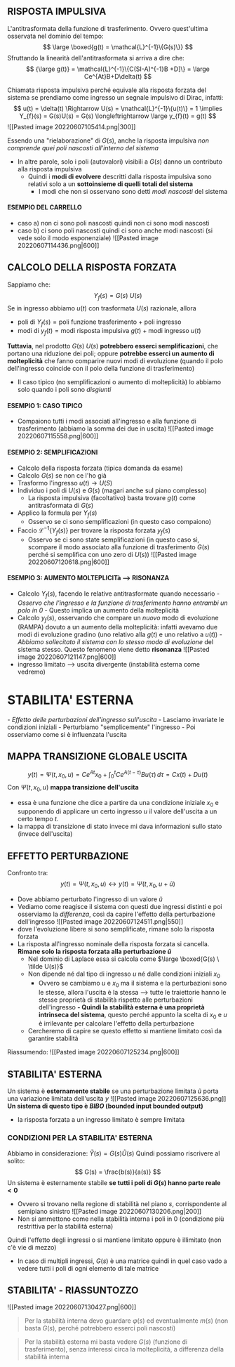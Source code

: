 ## RISPOSTA IMPULSIVA
L'antitrasformata della funzione di trasferimento. Ovvero quest'ultima osservata nel dominio del tempo:
$$
\large \boxed{g(t) = \mathcal{L}^{-1}\{G(s)\}}
$$
Sfruttando la linearità dell'antitrasformata si arriva a dire che:
$$
{\large g(t)} = \mathcal{L}^{-1}\{C(SI-A)^{-1}B +D]\} = \large Ce^{At}B+D\delta(t)
$$

Chiamata risposta impulsiva perché equivale alla risposta forzata del sistema se prendiamo come ingresso un segnale impulsivo di Dirac, infatti:
$$
u(t) = \delta(t) \Rightarrow U(s) = \mathcal{L}^{-1}\{u(t)\} = 1 \implies Y_{f}(s) = G(s)U(s) = G(s) \longleftrightarrow  \large y_{f}(t) = g(t)
$$
![[Pasted image 20220607105414.png|300]]

Essendo una "rielaborazione" di $G(s)$, anche la risposta impulsiva *non comprende quei poli nascosti all'interno del sistema* 
- In altre parole, solo i poli (autovalori) visibili a $G(s)$ danno un contributo alla risposta impulsiva
	- Quindi i **modi di evolvere** descritti dalla risposta impulsiva sono relativi solo a un **sottoinsieme di quelli totali del sistema**
		- I modi che non si osservano sono detti *modi nascosti* del sistema

#### ESEMPIO DEL CARRELLO
- caso a) non ci sono poli nascosti quindi non ci sono modi nascosti
- caso b) ci sono poli nascosti quindi ci sono anche modi nascosti (si vede solo il modo esponenziale)
![[Pasted image 20220607114436.png|600]]

## CALCOLO DELLA RISPOSTA FORZATA
Sappiamo che:
$$
Y_{f}(s) = G(s) \ U(s)
$$
Se in ingresso abbiamo $u(t)$ con trasformata $U(s)$ razionale, allora
- poli di $Y_{f}(s) = \text{poli funzione trasferimento + poli ingresso}$
- modi di $y_{f}(t) = \text{modi risposta impulsiva } g(t) + \text{modi ingresso } u(t)$

**Tuttavia**, nel prodotto $G(s) \ U(s)$ **potrebbero esserci semplificazioni**, che portano una riduzione dei poli; oppure **potrebbe esserci un aumento di molteplicità** che fanno comparire nuovi modi di evoluzione (quando il polo dell'ingresso coincide con il polo della funzione di trasferimento)
- Il caso tipico (no semplificazioni o aumento di molteplicità) lo abbiamo solo quando i poli sono *disgiunti*

#### ESEMPIO 1: CASO TIPICO
- Compaiono tutti i modi associati all'ingresso e alla funzione di trasferimento (abbiamo la somma dei due in uscita)
![[Pasted image 20220607115558.png|600]]

#### ESEMPIO 2: SEMPLIFICAZIONI
- Calcolo della risposta forzata (tipica domanda da esame)
- Calcolo $G(s)$ se non ce l'ho già
- Trasformo l'ingresso $u(t) \to U(S)$
- Individuo i poli di $U(s)$ e $G(s)$ (magari anche sul piano complesso)
	- La risposta impulsiva (facoltativo) basta trovare $g(t)$ come antitrasformata di $G(s)$
- Applico la formula per $Y_{f}(s)$
	- Osservo se ci sono semplificazioni (in questo caso compaiono)
- Faccio $\mathcal{L}^{-1}\{Y_{f}(s)\}$ per trovare la risposta forzata $y_{f}(s)$
	- Osservo se ci sono state semplificazioni (in questo caso sì, scompare il modo associato alla funzione di trasferimento $G(s)$ perché si semplifica con uno zero di $U(s)$)
![[Pasted image 20220607120618.png|600]]

#### ESEMPIO 3: AUMENTO MOLTEPLICITà --> RISONANZA
- Calcolo $Y_{f}(s)$, facendo le relative antitrasformate quando necessario
	*- Osservo che l'ingresso e la funzione di trasferimento hanno entrambi un polo in $0$*
		- Questo implica un aumento della molteplicità
- Calcolo $y_{f}(s)$, osservando che compare un *nuovo* modo di evoluzione (RAMPA) dovuto a un aumento della molteplicità: infatti avevamo due modi di evoluzione gradino (uno relativo alla $g(t)$ e uno relativo a $u(t)$)
*- Abbiamo sollecitato il sistema con lo stesso modo di evoluzione* del sistema stesso. Questo fenomeno viene detto **risonanza**
![[Pasted image 20220607121147.png|600]]
- ingresso limitato --> uscita divergente (instabilità esterna come vedremo)


# STABILITA' ESTERNA
*- Effetto delle perturbazioni dell'ingresso sull'uscita*
	- Lasciamo invariate le condizioni iniziali
	- Perturbiamo "semplicemente" l'ingresso
	- Poi osserviamo come si è influenzata l'uscita

## MAPPA TRANSIZIONE GLOBALE USCITA
$$
y(t) = \Psi(t,x_{0}, u) = Ce^{At} x_{0}+ \int_{0}^{t} Ce^{A(t-\tau)}Bu(\tau) \,d\tau = C x(t) + D u(t)
$$
Con $\Psi(t,x_{0},u)$ **mappa transizione dell'uscita**
- essa è una funzione che dice a partire da una condizione iniziale $x_{0}$ e supponendo di applicare un certo ingresso $u$ il valore dell'uscita a un certo tempo $t$.
- la mappa di transizione di stato invece mi dava informazioni sullo stato (invece dell'uscita)

## EFFETTO PERTURBAZIONE
Confronto tra:
$$
y(t) = \Psi(t,x_{0},u) \longleftrightarrow y(t) = \Psi(t,x_{0},u+\tilde u)
$$
- Dove abbiamo perturbato l'ingresso di un valore $\tilde u$
- Vediamo come reagisce il sistema con questi due ingressi distinti e poi osserviamo la *differenza*, così da capire l'effetto della perturbazione dell'ingresso
![[Pasted image 20220607124511.png|550]]
- dove l'evoluzione libere si sono semplificate, rimane solo la risposta forzata
- La risposta all'ingresso nominale della risposta forzata si cancella. **Rimane solo la risposta forzata alla perturbazione $\tilde u$**
	- Nel dominio di Laplace essa si calcola come $\large \boxed{G(s) \ \tilde U(s)}$
	- Non dipende né dal tipo di ingresso $u$ né dalle condizioni iniziali $x_{0}$
		- Ovvero se cambiamo $u$ e $x_{0}$ ma il sistema e la perturbazioni sono le stesse, allora l'uscita è la stessa --> tutte le traiettorie hanno le stesse proprietà di stabilità rispetto alle perturbazioni dell'ingresso
		**- Quindi la stabilità esterna è una proprietà intrinseca del sistema**, questo perché appunto la scelta di $x_{0}$ e $u$ è irrilevante per calcolare l'effetto della perturbazione
	- Cercheremo di capire se questo effetto si mantiene limitato così da garantire stabilità

Riassumendo:
![[Pasted image 20220607125234.png|600]]

## STABILITA' ESTERNA
Un sistema è **esternamente stabile** se una perturbazione limitata $\tilde u$ porta una variazione limitata dell'uscita $y$
![[Pasted image 20220607125636.png]]
**Un sistema di questo tipo è $BIBO$ (bounded input bounded output)**
- la risposta forzata a un ingresso limitato è sempre limitata

### CONDIZIONI PER LA STABILITA' ESTERNA
Abbiamo in considerazione: $\tilde Y(s) = G(s) \tilde U(s)$
Quindi possiamo riscrivere al solito:
$$
G(s) = \frac{b(s)}{a(s)}
$$
Un sistema è esternamente stabile **se tutti i poli di $G(s)$ hanno parte reale $<0$**
- Ovvero si trovano nella regione di stabilità nel piano $s$, corrispondente al semipiano sinistro
![[Pasted image 20220607130206.png|200]]
- Non si ammettono come nella stabilità interna i poli in $0$ (condizione più restrittiva per la stabilità esterna)

Quindi l'effetto degli ingressi o si mantiene limitato oppure è illimitato (non c'è vie di mezzo)
- In caso di multipli ingressi, $G(s)$ è una matrice quindi in quel caso vado a vedere tutti i poli di ogni elemento di tale matrice


## STABILITA' - RIASSUNTOZZO
![[Pasted image 20220607130427.png|600]]

> Per la stabilità interna devo guardare $\varphi(s)$ ed eventualmente $m(s)$ (non basta $G(s)$, perché potrebbero esserci poli nascosti)

> Per la stabilità esterna mi basta vedere $G(s)$ (funzione di trasferimento), senza interessi circa la molteplicità, a differenza della stabilità interna


